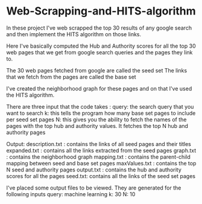 # Web-Scrapping-and-HITS-algorithm
In these project I've web scrapped the top 30 results of any google search and then implement the HITS algorithm on those links.


Here I've basically computed the Hub and Authority scores for all the top 30 web pages that we get from google search queries and the pages
they link to.

The 30 web pages fetched from google are called the seed set
The links that we fetch from the pages are called the base set

I've created the neighborhood graph for these pages and on that I've used the HITS algorithm. 

There are three input that the code takes : 
query: the search query that you want to search
k: this tells the program how many base set pages to include per seed set pages
N: this gives you the ability to fetch the names of the pages with the top hub and authority values. It fetches the top N hub and authority
pages


Output:
description.txt : contains the links of all seed pages and their titles
expanded.txt : contains all the links extracted from the seed pages 
graph.txt : contains the neighborhood graph
mapping.txt : contains the parent-child mapping between seed and base set pages
maxValues.txt : contains the top N seed and authority pages
output.txt : contains the hub and authority scores for all the pages
seed.txt: contains all the links of the seed set pages

I've placed some output files to be viewed.
They are generated for the following inputs
query: machine learning
k: 30
N: 10
